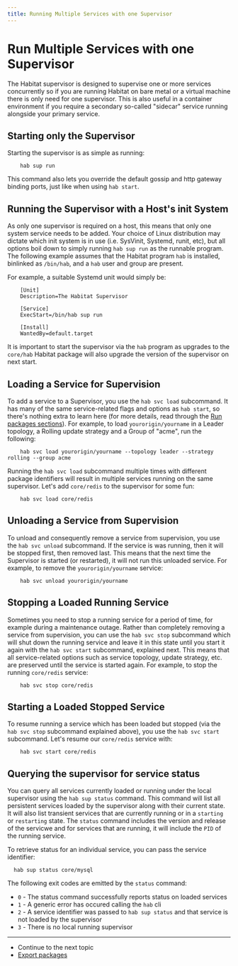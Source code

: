 ```yaml
---
title: Running Multiple Services with one Supervisor
---
```


# Run Multiple Services with one Supervisor

The Habitat supervisor is designed to supervise one or more services concurrently so if you are running Habitat on bare metal or a virtual machine there is only need for one supervisor. This is also useful in a container environment if you require a secondary so-called "sidecar" service running alongside your primary service.

## Starting only the Supervisor

Starting the supervisor is as simple as running:

		hab sup run

This command also lets you override the default gossip and http gateway binding ports, just like when using `hab start`.

## Running the Supervisor with a Host's init System

As only one supervisor is required on a host, this means that only one system service needs to be added. Your choice of Linux distribution may dictate which init system is in use (i.e. SysVinit, Systemd, runit, etc), but all options boil down to simply running `hab sup run` as the runnable program. The following example assumes that the Habitat program `hab` is installed, binlinked as `/bin/hab`, and a `hab` user and group are present.

For example, a suitable Systemd unit would simply be:

		[Unit]
		Description=The Habitat Supervisor

		[Service]
		ExecStart=/bin/hab sup run

		[Install]
		WantedBy=default.target

It is important to start the supervisor via the `hab` program as upgrades to the `core/hab` Habitat package will also upgrade the version of the supervisor on next start.

## Loading a Service for Supervision

To add a service to a Supervisor, you use the `hab svc load` subcommand. It has many of the same service-related flags and options as `hab start`, so there's nothing extra to learn here (for more details, read through the [Run packages sections](/docs/run-packages-overview)). For example, to load `yourorigin/yourname` in a Leader topology, a Rolling update strategy and a Group of "acme", run the following:

		hab svc load yourorigin/yourname --topology leader --strategy rolling --group acme

Running the `hab svc load` subcommand multiple times with different package identifiers will result in multiple services running on the same supervisor. Let's add `core/redis` to the supervisor for some fun:

		hab svc load core/redis

## Unloading a Service from Supervision

To unload and consequently remove a service from supervision, you use the `hab svc unload` subcommand. If the service is was running, then it will be stopped first, then removed last. This means that the next time the Supervisor is started (or restarted), it will not run this unloaded service. For example, to remove the `yourorigin/yourname` service:

		hab svc unload yourorigin/yourname

## Stopping a Loaded Running Service

Sometimes you need to stop a running service for a period of time, for example during a maintenance outage. Rather than completely removing a service from supervision, you can use the `hab svc stop` subcommand which will shut down the running service and leave it in this state until you start it again with the `hab svc start` subcommand, explained next. This means that all service-related options such as service topology, update strategy, etc. are preserved until the service is started again. For example, to stop the running `core/redis` service:

		hab svc stop core/redis

## Starting a Loaded Stopped Service

To resume running a service which has been loaded but stopped (via the `hab svc stop` subcommand explained above), you use the `hab svc start` subcommand. Let's resume our `core/redis` service with:

		hab svc start core/redis

## Querying the supervisor for service status
You can query all services currently loaded or running under the local supervisor using the `hab sup status` command. This command will list all persistent services loaded by the supervisor along with their current state. It will also list transient services that are currently running or in a `starting` or `restarting` state. The `status` command includes the version and release of the servicwe and for services that are running, it will include the `PID` of the running service.

To retrieve status for an individual service, you can pass the service identifier:

      hab sup status core/mysql

The following exit codes are emitted by the `status` command:

* `0` - The status command successfully reports status on loaded services
* `1` - A generic error has occured calling the `hab` cli
* `2` - A service identifier was passed to `hab sup status` and that service is not loaded by the supervisor
* `3` - There is no local running supervisor

<hr>
<ul class="main-content--link-nav">
  <li>Continue to the next topic</li>
  <li><a href="/docs/run-packages-export">Export packages</a></li>
</ul>
